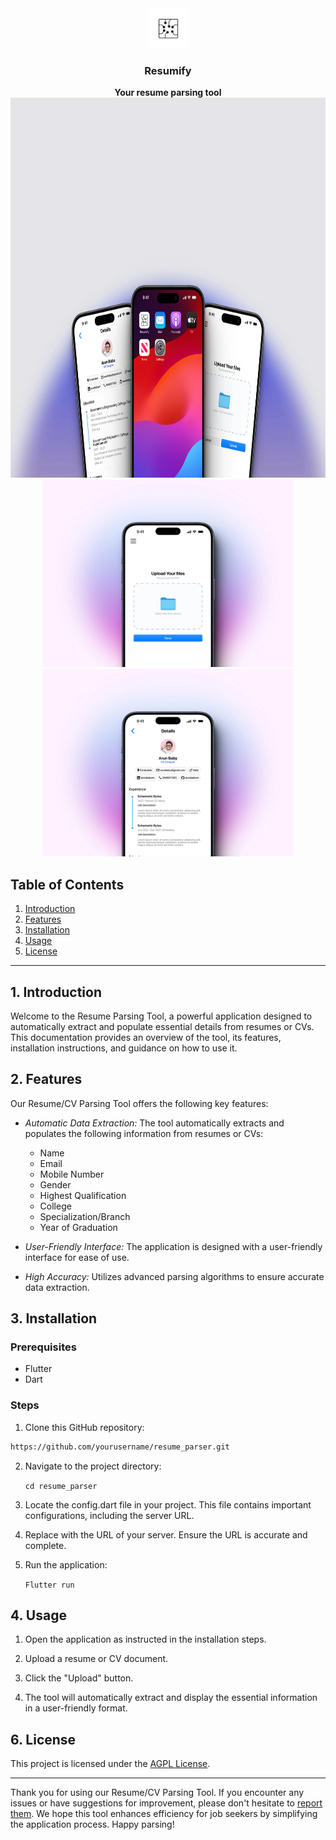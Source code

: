 
<div align="center">
  <a href="https://hoppscotch.io](https://github.com/Schematic-Bytes/Resumify/">
    <img
      src="./assets/images/logo.png"
      alt="Resumify"
      height="64"
    />
  </a>
  <h3>
    <b>
      Resumify
    </b>
  </h3>
  <b>
    Your resume parsing tool
  </b>
<br>
        <img
      src="./assets/images/301shots_so.webp"
      alt="Full Images"
      height="608"
    />
  <br>
          <img
      src="./assets/images/839shots_so.webp"
      alt="Full Images"
      height="300"
    />
            <img
      src="./assets/images/767shots_so.webp"
      alt="Full Images"
      height="300"
    />
</div>

## Table of Contents
1. [Introduction](#introduction)
2. [Features](#features)
3. [Installation](#installation)
4. [Usage](#usage)
5. [License](#license)

---

## 1. Introduction <a name="introduction"></a>

Welcome to the Resume Parsing Tool, a powerful application designed to automatically extract and populate essential details from resumes or CVs. This documentation provides an overview of the tool, its features, installation instructions, and guidance on how to use it.

## 2. Features <a name="features"></a>

Our Resume/CV Parsing Tool offers the following key features:

- *Automatic Data Extraction:* The tool automatically extracts and populates the following information from resumes or CVs:
  - Name
  - Email
  - Mobile Number
  - Gender
  - Highest Qualification
  - College
  - Specialization/Branch
  - Year of Graduation

- *User-Friendly Interface:* The application is designed with a user-friendly interface for ease of use.

- *High Accuracy:* Utilizes advanced parsing algorithms to ensure accurate data extraction.

## 3. Installation <a name="installation"></a>

### Prerequisites
- Flutter
- Dart

### Steps
1. Clone this GitHub repository:

  ```bash
https://github.com/yourusername/resume_parser.git
```

2. Navigate to the project directory:

   `cd resume_parser`
   
3. Locate the config.dart file in your project. This file contains important configurations, including the server URL.

4. Replace with the URL of your server. Ensure the URL is accurate and complete.

5. Run the application:
   
   `Flutter run`
   

## 4. Usage <a name="usage"></a>

1. Open the application as instructed in the installation steps.

2. Upload a resume or CV document.

3. Click the "Upload" button.

4. The tool will automatically extract and display the essential information in a user-friendly format.


## 6. License <a name="license"></a>

This project is licensed under the [AGPL License](LICENSE).

---

Thank you for using our Resume/CV Parsing Tool. If you encounter any issues or have suggestions for improvement, please don't hesitate to [report them](https://github.com/yourusername/resume-cv-parser/issues). We hope this tool enhances efficiency for job seekers by simplifying the application process. Happy parsing!
